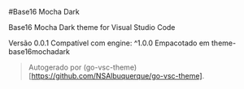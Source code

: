 #Base16 Mocha Dark

Base16 Mocha Dark theme for Visual Studio Code

Versão 0.0.1
Compatível com engine: ^1.0.0
Empacotado em theme-base16mochadark

> Autogerado por (go-vsc-theme)[https://github.com/NSAlbuquerque/go-vsc-theme].